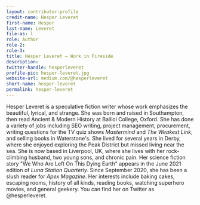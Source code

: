 ```yaml
---
layout: contributor-profile
credit-name: Hesper Leveret
first-name: Hesper
last-name: Leveret
file-as: l
role: Author
role-2:
role-3:
title: Hesper Leveret — Work in Fireside
description:
twitter-handle: hesperleveret
profile-pic: hesper-leveret.jpg
website-url: medium.com/@hesperleveret
short-name: hesper-leveret
permalink: hesper-leveret
---
```

Hesper Leveret is a speculative fiction writer whose work emphasizes the beautiful, lyrical, and strange. She was born and raised in Southampton, then read Ancient & Modern History at Balliol College, Oxford. She has done a variety of jobs including SEO writing, project management, procurement, writing questions for the TV quiz shows _Mastermind_ and _The Weakest Link_, and selling books in Waterstone's.
She lived for several years in Derby, where she enjoyed exploring the Peak District but missed living near the sea. She is now based in Liverpool, UK, where she lives with her rock-climbing husband, two young sons, and chronic pain. Her science fiction story "We Who Are Left On This Dying Earth" appears in the June 2021 edition of _Luna Station Quarterly_. Since September 2020, she has been a slush reader for _Apex Magazine_.
Her interests include baking cakes, escaping rooms, history of all kinds, reading books, watching superhero movies, and general geekery. You can find her on Twitter as @hesperleveret.

